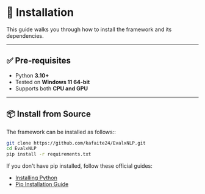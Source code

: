 # 🚀 Installation

This guide walks you through how to install the framework and its dependencies.

---

## ✅ Pre-requisites

- Python **3.10+**
- Tested on **Windows 11 64-bit**
- Supports both **CPU and GPU**

---

## 📦 Install from Source

The framework can be installed as follows::

```bash
git clone https://github.com/kafaite24/EvalxNLP.git
cd EvalxNLP
pip install -r requirements.txt
```

If you don't have pip installed, follow these official guides:

- [Installing Python](https://www.python.org/downloads/)
- [Pip Installation Guide](https://pip.pypa.io/en/stable/installation/)

